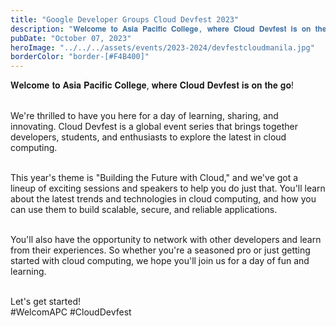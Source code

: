 ```yaml
---
title: "Google Developer Groups Cloud Devfest 2023"
description: "𝐖𝐞𝐥𝐜𝐨𝐦𝐞 𝐭𝐨 𝐀𝐬𝐢𝐚 𝐏𝐚𝐜𝐢𝐟𝐢𝐜 𝐂𝐨𝐥𝐥𝐞𝐠𝐞, 𝐰𝐡𝐞𝐫𝐞 𝐂𝐥𝐨𝐮𝐝 𝐃𝐞𝐯𝐟𝐞𝐬𝐭 𝐢𝐬 𝐨𝐧 𝐭𝐡𝐞 𝐠𝐨!"
pubDate: "October 07, 2023"
heroImage: "../../../assets/events/2023-2024/devfestcloudmanila.jpg"
borderColor: "border-[#F4B400]"
---
```


𝐖𝐞𝐥𝐜𝐨𝐦𝐞 𝐭𝐨 𝐀𝐬𝐢𝐚 𝐏𝐚𝐜𝐢𝐟𝐢𝐜 𝐂𝐨𝐥𝐥𝐞𝐠𝐞, 𝐰𝐡𝐞𝐫𝐞 𝐂𝐥𝐨𝐮𝐝 𝐃𝐞𝐯𝐟𝐞𝐬𝐭 𝐢𝐬 𝐨𝐧 𝐭𝐡𝐞 𝐠𝐨! <br /><br />

We're thrilled to have you here for a day of learning, sharing, and innovating. Cloud Devfest is a global event series that brings together developers, students, and enthusiasts to explore the latest in cloud computing. <br /><br />

This year's theme is "Building the Future with Cloud," and we've got a lineup of exciting sessions and speakers to help you do just that. You'll learn about the latest trends and technologies in cloud computing, and how you can use them to build scalable, secure, and reliable applications. <br /><br />

You'll also have the opportunity to network with other developers and learn from their experiences. So whether you're a seasoned pro or just getting started with cloud computing, we hope you'll join us for a day of fun and learning. <br /><br />

Let's get started! <br />
#WelcomAPC #CloudDevfest
